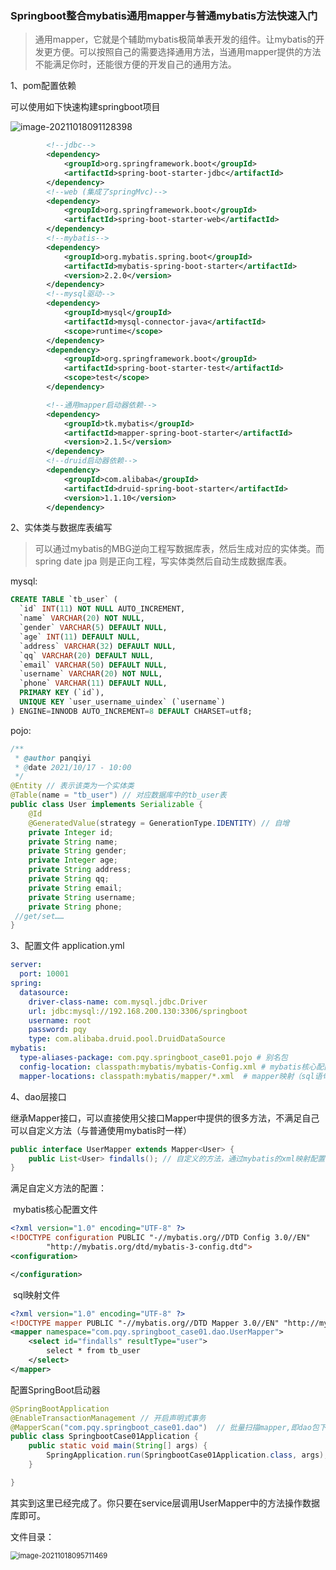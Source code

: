 ### Springboot整合mybatis通用mapper与普通mybatis方法快速入门

> 通用mapper，它就是个辅助mybatis极简单表开发的组件。让mybatis的开发更方便。可以按照自己的需要选择通用方法，当通用mapper提供的方法不能满足你时，还能很方便的开发自己的通用方法。

1、pom配置依赖

可以使用如下快速构建springboot项目

![image-20211018091128398](https://gitee.com/panqiyi/pqimg/raw/master/20211018091128.png)

```xml
        <!--jdbc-->
        <dependency>
            <groupId>org.springframework.boot</groupId>
            <artifactId>spring-boot-starter-jdbc</artifactId>
        </dependency>
        <!--web (集成了springMvc)-->
        <dependency>
            <groupId>org.springframework.boot</groupId>
            <artifactId>spring-boot-starter-web</artifactId>
        </dependency>
        <!--mybatis-->
        <dependency>
            <groupId>org.mybatis.spring.boot</groupId>
            <artifactId>mybatis-spring-boot-starter</artifactId>
            <version>2.2.0</version>
        </dependency>
        <!--mysql驱动-->
        <dependency>
            <groupId>mysql</groupId>
            <artifactId>mysql-connector-java</artifactId>
            <scope>runtime</scope>
        </dependency>
        <dependency>
            <groupId>org.springframework.boot</groupId>
            <artifactId>spring-boot-starter-test</artifactId>
            <scope>test</scope>
        </dependency>

        <!--通用mapper启动器依赖-->
        <dependency>
            <groupId>tk.mybatis</groupId>
            <artifactId>mapper-spring-boot-starter</artifactId>
            <version>2.1.5</version>
        </dependency>
        <!--druid启动器依赖-->
        <dependency>
            <groupId>com.alibaba</groupId>
            <artifactId>druid-spring-boot-starter</artifactId>
            <version>1.1.10</version>
        </dependency>
```

2、实体类与数据库表编写

> 可以通过mybatis的MBG逆向工程写数据库表，然后生成对应的实体类。而spring date jpa 则是正向工程，写实体类然后自动生成数据库表。

mysql:

```sql
CREATE TABLE `tb_user` (
  `id` INT(11) NOT NULL AUTO_INCREMENT,
  `name` VARCHAR(20) NOT NULL,
  `gender` VARCHAR(5) DEFAULT NULL,
  `age` INT(11) DEFAULT NULL,
  `address` VARCHAR(32) DEFAULT NULL,
  `qq` VARCHAR(20) DEFAULT NULL,
  `email` VARCHAR(50) DEFAULT NULL,
  `username` VARCHAR(20) NOT NULL,
  `phone` VARCHAR(11) DEFAULT NULL,
  PRIMARY KEY (`id`),
  UNIQUE KEY `user_username_uindex` (`username`)
) ENGINE=INNODB AUTO_INCREMENT=8 DEFAULT CHARSET=utf8;
```

pojo:

```java
/**
 * @author panqiyi
 * @date 2021/10/17 - 10:00
 */
@Entity // 表示该类为一个实体类
@Table(name = "tb_user") // 对应数据库中的tb_user表
public class User implements Serializable {
    @Id
    @GeneratedValue(strategy = GenerationType.IDENTITY) // 自增
    private Integer id;
    private String name;
    private String gender;
    private Integer age;
    private String address;
    private String qq;
    private String email;
    private String username;
    private String phone;
 //get/set……   
}
```

3、配置文件 application.yml

```yml
server:
  port: 10001
spring:
  datasource:
    driver-class-name: com.mysql.jdbc.Driver
    url: jdbc:mysql://192.168.200.130:3306/springboot
    username: root
    password: pqy
    type: com.alibaba.druid.pool.DruidDataSource
mybatis:
  type-aliases-package: com.pqy.springboot_case01.pojo # 别名包
  config-location: classpath:mybatis/mybatis-Config.xml # mybatis核心配置文件
  mapper-locations: classpath:mybatis/mapper/*.xml  # mapper映射（sql语句）
```

4、dao层接口

继承Mapper接口，可以直接使用父接口Mapper中提供的很多方法，不满足自己可以自定义方法（与普通使用mybatis时一样）

```java
public interface UserMapper extends Mapper<User> {
    public List<User> findalls(); // 自定义的方法，通过mybatis的xml映射配置实现
}
```

满足自定义方法的配置：

​     mybatis核心配置文件

```xml
<?xml version="1.0" encoding="UTF-8" ?>
<!DOCTYPE configuration PUBLIC "-//mybatis.org//DTD Config 3.0//EN"
        "http://mybatis.org/dtd/mybatis-3-config.dtd">
<configuration>

</configuration>
```

​     sql映射文件

```xml
<?xml version="1.0" encoding="UTF-8" ?>
<!DOCTYPE mapper PUBLIC "-//mybatis.org//DTD Mapper 3.0//EN" "http://mybatis.org/dtd/mybatis-3-mapper.dtd">
<mapper namespace="com.pqy.springboot_case01.dao.UserMapper">
    <select id="findalls" resultType="user">
        select * from tb_user
    </select>
</mapper>
```

配置SpringBoot启动器

```java
@SpringBootApplication
@EnableTransactionManagement // 开启声明式事务
@MapperScan("com.pqy.springboot_case01.dao")  // 批量扫描mapper,即dao包下的所有子包，如UserMapper(否则需要在每一个上面使用@Mapper注解)
public class SpringbootCase01Application {
    public static void main(String[] args) {
        SpringApplication.run(SpringbootCase01Application.class, args);
    }

}
```

 其实到这里已经完成了。你只要在service层调用UserMapper中的方法操作数据库即可。

文件目录：

<img src="https://gitee.com/panqiyi/pqimg/raw/master/20211018095711.png" alt="image-20211018095711469" style="zoom:80%;" />
